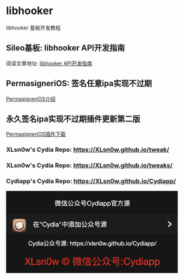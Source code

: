 # libhooker
libhooker 基板开发教程

## Sileo基板: libhooker API开发指南
阅读文章地址:  [libhooker API开发指南](https://mp.weixin.qq.com/s?__biz=MzI4NjI4OTg1MA==&mid=2247492814&idx=1&sn=2997eea39d8ce44b426dc2009b9ad4de&chksm=ebdd9e1bdcaa170d785fb26ad06920699c2e4cf265af58f8be704a5dd435b623131132964bb3&mpshare=1&scene=23&srcid=0630XHsRAlfSpQCMeTXbQ5xG&sharer_sharetime=1656553806579&sharer_shareid=f6fe18699713d8b520a88a9313eb5c64%23rd)

## PermasigneriOS: 签名任意ipa实现不过期
[PermasigneriOS介绍](https://mp.weixin.qq.com/s?__biz=MzI4NjI4OTg1MA==&mid=2247493186&idx=1&sn=458945fddd390afe384aa93ff36dc406&chksm=ebdd9c97dcaa15813fd6f50750d2ad9c2525504b218461f0f5ca307fc99d847a09813bca989a&token=929453386&lang=zh_CN#rd)

## 永久签名ipa实现不过期插件更新第二版
[PermasigneriOS插件下载](https://mp.weixin.qq.com/s?__biz=MzI4NjI4OTg1MA==&mid=2247493219&idx=1&sn=2589a7c2344c8ea577fe91762df9ee7b&chksm=ebdd9cb6dcaa15a01647e06783a0589850b3cf97993c2a3a1233e222bfc20ccbb7cdad41fbb4&mpshare=1&scene=23&srcid=0709FWFKlzW9B40p07fYNy2Z&sharer_sharetime=1657333987162&sharer_shareid=16bb66cd5fc48e6ac890c05c43ce8981%23rd)

### XLsn0w's Cydia Repo: https://XLsn0w.github.io/tweak/
### XLsn0w's Cydia Repo: https://XLsn0w.github.io/tweaks/
### Cydiapp's Cydia Repo: https://XLsn0w.github.io/Cydiapp/
<img src="https://github.com/XLsn0w/Cydiapp/blob/main/XLsn0w's%20Cydia%20Repo.png?raw=true" alt="XLsn0w" width="470" height="224" align="bottom" />
